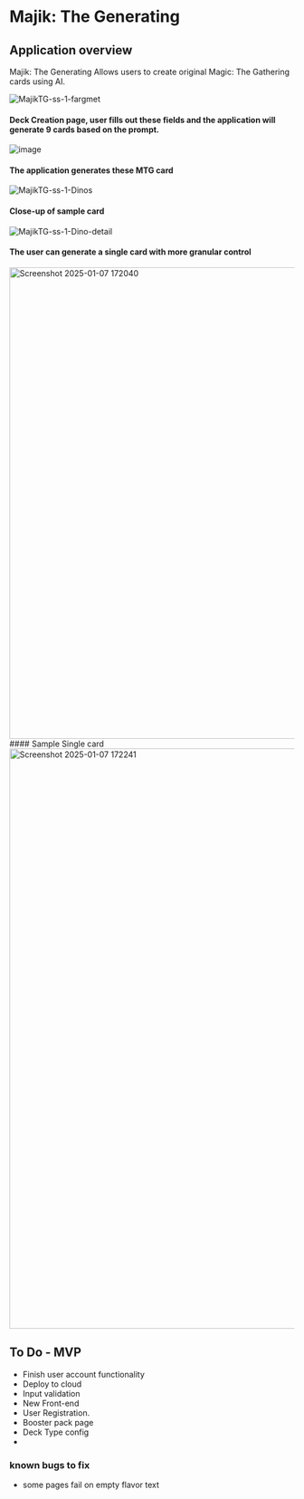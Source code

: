 # Majik: The Generating

## Application overview

Majik: The Generating Allows users to create original Magic: The Gathering cards using AI.

![MajikTG-ss-1-fargmet](https://github.com/keiferwise/DeckGen/assets/26557443/03fc529a-ae45-4bd6-86cf-6d06f2a00378)


#### Deck Creation page, user fills out these fields and the application will generate 9 cards based on the prompt.
![image](https://github.com/user-attachments/assets/7a38a1e9-1783-4239-b726-f1873e37f03b)
#### The application generates these MTG card
![MajikTG-ss-1-Dinos](https://github.com/keiferwise/DeckGen/assets/26557443/4c378035-303d-4c8e-8c34-48af44a0b390)
#### Close-up of sample card
![MajikTG-ss-1-Dino-detail](https://github.com/keiferwise/DeckGen/assets/26557443/dd68ce0b-0c3b-4aa0-abb2-5b331e269fa0)
#### The user can generate a single card with more granular control
<img width="833" alt="Screenshot 2025-01-07 172040" src="https://github.com/user-attachments/assets/de63112c-462e-4e52-986c-9667084aac58" />
#### Sample Single card
<img width="1025" alt="Screenshot 2025-01-07 172241" src="https://github.com/user-attachments/assets/af339025-b8b8-4a85-a25d-7f95fb8edded" />





## To Do - MVP
* Finish user account functionality
* Deploy to cloud
* Input validation
* New Front-end
* User Registration. 
* Booster pack page
* Deck Type config
* 

### known bugs to fix
* some pages fail on empty flavor text

